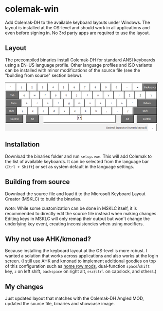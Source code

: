 # colemak-win

Add Colemak-DH to the available keyboard layouts under Windows. The layout is installed
at the OS-level and should work in all applications and even before signing in. No 3rd
party apps are required to use the layout.

## Layout

The precompiled binaries install Colemak-DH for standard ANSI keyboards using a EN-US
language profile. Other language profiles and ISO variants can be installed with minor
modifications of the source file (see the "building from source" section below).

![](Colemak.jpg)

## Installation

Download the binaries folder and run `setup.exe`. This will add Colemak to the list of
available keyboards. It can be selected from the language bar (`Ctrl + Shift`) or set as
system default in the language settings.

## Building from source

Download the source file and load it to the Microsoft Keyboard Layout Creator (MSKLC) to
build the binaries.

_Note:_ While some customization can be done in MSKLC itself, it is recommended to
directly edit the source file instead when making changes. Editing keys in MSKLC will
only remap their output but won't change the underlying key event, creating
inconsistencies when using modifiers.

## Why not use AHK/kmonad?

Because installing the keyboard layout at the OS-level is more robust. I wanted a
solution that works across applications and also works at the login screen. (I still use
AHK and kmonad to implement additional goodies on top of this configuration such as
[home row mods](https://precondition.github.io/home-row-mods), dual-function
`space`/`shift` key, `z` on left shift, `backspace` on right alt, `esc`/`ctrl` on
capslock, and others.)

## My changes

Just updated layout that matches with the Colemak-DH Angled MOD, updated the source file, binaries and showcase image.
